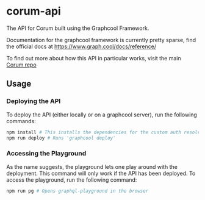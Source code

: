 # corum-api

The API for Corum built using the Graphcool Framework.

Documentation for the graphcool framework is currently pretty sparse, find the
official docs at https://www.graph.cool/docs/reference/

To find out more about how this API in particular works, visit the main
[Corum repo](https://github.com/joealden/corum)

## Usage

### Deploying the API

To deploy the API (either locally or on a graphcool server), run the following
commands:

```bash
npm install # This installs the dependencies for the custom auth resolvers
npm run deploy # Runs 'graphcool deploy'
```

### Accessing the Playground

As the name suggests, the playground lets one play around with the deployment.
This command will only work if the API has been deployed. To access the
playground, run the following command:

```bash
npm run pg # Opens graphql-playground in the browser
```
